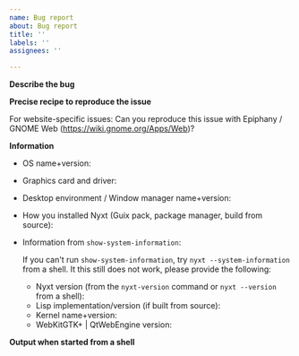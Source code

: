 ```yaml
---
name: Bug report
about: Bug report
title: ''
labels: ''
assignees: ''

---
```


**Describe the bug**

**Precise recipe to reproduce the issue**

For website-specific issues:
Can you reproduce this issue with Epiphany / GNOME Web (https://wiki.gnome.org/Apps/Web)?

**Information**
- OS name+version:
- Graphics card and driver:
- Desktop environment / Window manager name+version:
- How you installed Nyxt (Guix pack, package manager, build from source):
- Information from `show-system-information`:

  If you can't run `show-system-information`, try `nyxt --system-information` from
  a shell.  It this still does not work, please provide the following:
  - Nyxt version (from the `nyxt-version` command or `nyxt --version` from a shell):
  - Lisp implementation/version (if built from source):
  - Kernel name+version:
  - WebKitGTK+ | QtWebEngine version:

**Output when started from a shell**
